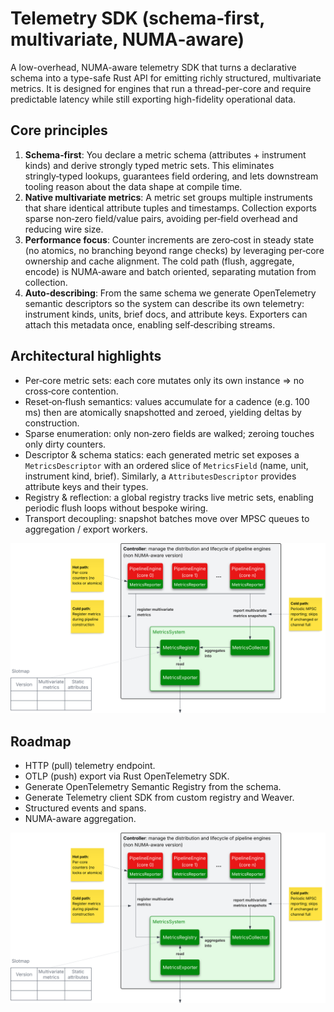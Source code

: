 # Telemetry SDK (schema‑first, multivariate, NUMA‑aware)

A low-overhead, NUMA-aware telemetry SDK that turns a declarative schema into a
type-safe Rust API for emitting richly structured, multivariate metrics. It is
designed for engines that run a thread-per-core and require predictable latency
while still exporting high-fidelity operational data.

## Core principles

1. **Schema‑first**: You declare a metric schema (attributes + instrument kinds)
   and derive strongly typed metric sets. This eliminates stringly‑typed
   lookups, guarantees field ordering, and lets downstream tooling reason about
   the data shape at compile time.
2. **Native multivariate metrics**: A metric set groups multiple instruments
   that share identical attribute tuples and timestamps. Collection exports
   sparse non‑zero field/value pairs, avoiding per‑field overhead and reducing
   wire size.
3. **Performance focus**: Counter increments are zero‑cost in steady state (no
   atomics, no branching beyond range checks) by leveraging per‑core ownership
   and cache alignment. The cold path (flush, aggregate, encode) is NUMA‑aware
   and batch oriented, separating mutation from collection.
4. **Auto‑describing**: From the same schema we generate OpenTelemetry semantic
   descriptors so the system can describe its own telemetry: instrument kinds,
   units, brief docs, and attribute keys. Exporters can attach this metadata
   once, enabling self‑describing streams.

## Architectural highlights

- Per‑core metric sets: each core mutates only its own instance => no cross‑core
  contention.
- Reset‑on‑flush semantics: values accumulate for a cadence (e.g. 100 ms) then
  are atomically snapshotted and zeroed, yielding deltas by construction.
- Sparse enumeration: only non‑zero fields are walked; zeroing touches only
  dirty counters.
- Descriptor & schema statics: each generated metric set exposes a
  `MetricsDescriptor` with an ordered slice of `MetricsField` (name, unit,
  instrument kind, brief). Similarly, a `AttributesDescriptor` provides
  attribute keys and their types.
- Registry & reflection: a global registry tracks live metric sets, enabling
  periodic flush loops without bespoke wiring.
- Transport decoupling: snapshot batches move over MPSC queues to
  aggregation / export workers.

![Architecture Phase 1](assets/Metrics%20Phase%201.svg)

## Roadmap

- HTTP (pull) telemetry endpoint. 
- OTLP (push) export via Rust OpenTelemetry SDK.
- Generate OpenTelemetry Semantic Registry from the schema.
- Generate Telemetry client SDK from custom registry and Weaver.
- Structured events and spans.
- NUMA-aware aggregation.

![Architecture Phase 1](assets/Metrics%20Phase%202.svg)
